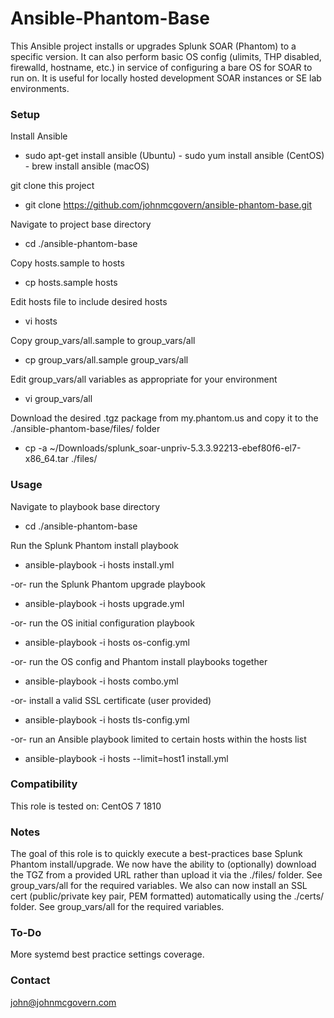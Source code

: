 # Ansible-Phantom-Base

This Ansible project installs or upgrades Splunk SOAR (Phantom) to a specific version. It can also perform basic OS config (ulimits, THP disabled, firewalld, hostname, etc.) in service of configuring a bare OS for SOAR to run on. It is useful for  locally hosted development SOAR instances or SE lab environments.


### Setup

Install Ansible

 - sudo apt-get install ansible (Ubuntu)  - sudo yum install ansible (CentOS) - brew install ansible (macOS)
 
git clone this project

 - git clone https://github.com/johnmcgovern/ansible-phantom-base.git	
 
Navigate to project base directory

 - cd ./ansible-phantom-base		
 
Copy hosts.sample to hosts

 - cp hosts.sample hosts
 
Edit hosts file to include desired hosts

 - vi hosts
 
Copy group_vars/all.sample to group_vars/all

 - cp group_vars/all.sample group_vars/all
 
Edit group_vars/all variables as appropriate for your environment

 - vi group_vars/all
 
Download the desired .tgz package from my.phantom.us and copy it to the ./ansible-phantom-base/files/ folder
 - cp -a ~/Downloads/splunk_soar-unpriv-5.3.3.92213-ebef80f6-el7-x86_64.tar ./files/	


### Usage

Navigate to playbook base directory

 - cd ./ansible-phantom-base
 
Run the Splunk Phantom install playbook

 - ansible-playbook -i hosts install.yml
 
-or- run the Splunk Phantom upgrade playbook

 - ansible-playbook -i hosts upgrade.yml
 
-or- run the OS initial configuration playbook

 - ansible-playbook -i hosts os-config.yml
 
-or- run the OS config and Phantom install playbooks together

 - ansible-playbook -i hosts combo.yml
 
-or- install a valid SSL certificate (user provided)

 - ansible-playbook -i hosts tls-config.yml				
 
-or- run an Ansible playbook limited to certain hosts within the hosts list

 - ansible-playbook -i hosts --limit=host1 install.yml
 

### Compatibility
This role is tested on:
CentOS 7 1810


### Notes

The goal of this role is to quickly execute a best-practices base Splunk Phantom install/upgrade.
We now have the ability to (optionally) download the TGZ from a provided URL rather than upload it via the ./files/ folder. See group_vars/all for the required variables.
We also can now install an SSL cert (public/private key pair, PEM formatted) automatically using the ./certs/ folder. See group_vars/all for the required variables.


### To-Do
More systemd best practice settings coverage.

### Contact
john@johnmcgovern.com